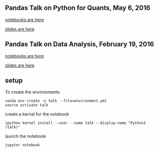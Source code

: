 
## Pandas Talk on Python for Quants, May 6, 2016

[notebooks are here](https://github.com/jreback/PandasTalks/tree/master/peformance/may_2016)

[slides are here](http://slides.com/jeffreback/pandas-performance-2#)

## Pandas Talk on Data Analysis, February 19, 2016

[notebooks are here](https://github.com/jreback/PandasTalks/tree/master/data_analysis/february_2016)

[slides are here](http://slides.com/jeffreback/pandas-data-analysis-2#)

## setup

To create the environments

```
conda env create -n talk --file=environment.yml
source activate talk
```

create a kernal for the notebook
```
ipython kernel install --user --name talk --display-name "Python3 (talk)"
```

launch the notebook
```
jupyter notebook
```
